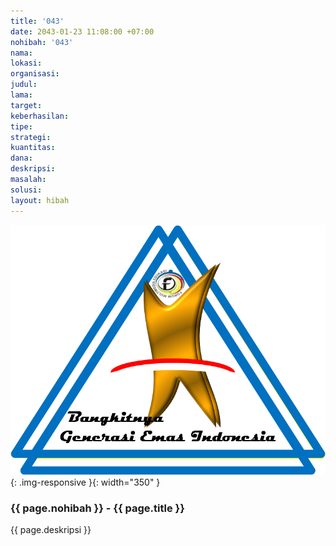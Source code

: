 ```yaml
---
title: '043'
date: 2043-01-23 11:08:00 +07:00
nohibah: '043'
nama: 
lokasi: 
organisasi: 
judul: 
lama: 
target: 
keberhasilan: 
tipe: 
strategi: 
kuantitas: 
dana: 
deskripsi: 
masalah: 
solusi: 
layout: hibah
---
```


![043](/static/img/hibahcms/043.png){: .img-responsive }{: width="350" }

### {{ page.nohibah }} - {{ page.title }}

{{ page.deskripsi }}
